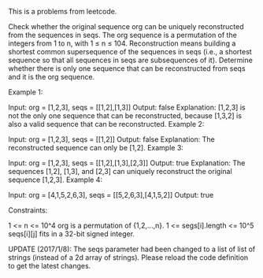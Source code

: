This is a problems from leetcode.

Check whether the original sequence org can be uniquely reconstructed from the sequences in seqs. The org sequence is a permutation of the integers from 1 to n, with 1 ≤ n ≤ 104. Reconstruction means building a shortest common supersequence of the sequences in seqs (i.e., a shortest sequence so that all sequences in seqs are subsequences of it). Determine whether there is only one sequence that can be reconstructed from seqs and it is the org sequence.

 

Example 1:

Input: org = [1,2,3], seqs = [[1,2],[1,3]]
Output: false
Explanation: [1,2,3] is not the only one sequence that can be reconstructed, because [1,3,2] is also a valid sequence that can be reconstructed.
Example 2:

Input: org = [1,2,3], seqs = [[1,2]]
Output: false
Explanation: The reconstructed sequence can only be [1,2].
Example 3:

Input: org = [1,2,3], seqs = [[1,2],[1,3],[2,3]]
Output: true
Explanation: The sequences [1,2], [1,3], and [2,3] can uniquely reconstruct the original sequence [1,2,3].
Example 4:

Input: org = [4,1,5,2,6,3], seqs = [[5,2,6,3],[4,1,5,2]]
Output: true
 

Constraints:

1 <= n <= 10^4
org is a permutation of {1,2,...,n}.
1 <= segs[i].length <= 10^5
seqs[i][j] fits in a 32-bit signed integer.
 

UPDATE (2017/1/8):
The seqs parameter had been changed to a list of list of strings (instead of a 2d array of strings). Please reload the code definition to get the latest changes.